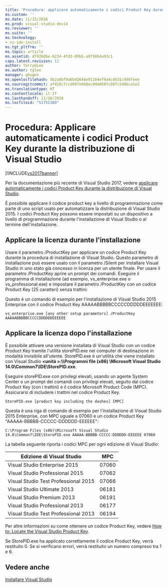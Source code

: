 ```yaml
---
title: 'Procedura: applicare automaticamente i codici Product Key durante la distribuzione di Visual Studio | Microsoft Docs'
ms.custom: ''
ms.date: 11/15/2016
ms.prod: visual-studio-dev14
ms.reviewer: ''
ms.suite: ''
ms.technology:
- vs-ide-install
ms.tgt_pltfrm: ''
ms.topic: article
ms.assetid: d79260be-6234-4fd3-89b5-a9756b4a93c1
caps.latest.revision: 11
author: TerryGLee
ms.author: tglee
manager: ghogen
ms.openlocfilehash: 5b2a8bf9a6bd2644e91104ef9a4cd631c490feee
ms.sourcegitcommit: af428c7ccd007e668ec0dd8697c88fc5d8bca1e2
ms.translationtype: HT
ms.contentlocale: it-IT
ms.lasthandoff: 11/16/2018
ms.locfileid: "51751389"
---
```

# <a name="how-to-automatically-apply-product-keys-when-deploying-visual-studio"></a>Procedura: Applicare automaticamente i codici Product Key durante la distribuzione di Visual Studio
[!INCLUDE[vs2017banner](../includes/vs2017banner.md)]

Per la documentazione più recente di Visual Studio 2017, vedere [applicare automaticamente i codici Product Key durante la distribuzione di Visual Studio](/visualstudio/install/automatically-apply-product-keys-when-deploying-visual-studio).

È possibile applicare il codice product key a livello di programmazione come parte di uno script usato per automatizzare la distribuzione di Visual Studio 2015. I codici Product Key possono essere impostati su un dispositivo a livello di programmazione durante l'installazione di Visual Studio o al termine dell'installazione.  
  
## <a name="apply-the-license-during-installation"></a>Applicare la licenza durante l'installazione  
 Usare il parametro /ProductKey per applicare un codice Product Key durante la procedura di installazione di Visual Studio. Questo parametro di installazione può essere usato con il parametro /Silent per installare Visual Studio in uno stato già concesso in licenza per un utente finale. Per usare il parametro /ProductKey aprire un prompt dei comandi. Eseguire il programma di installazione (ad esempio, vs_enterprise.exe o vs_professional.exe) e impostare il parametro /ProductKey con un codice Product Key (25 caratteri) senza trattini:  
  
 Questo è un comando di esempio per l'installazione di Visual Studio 2015 Enterprise con il codice Product Key AAAAABBBBBCCCCCDDDDDEEEEEEE:  
  
 `vs_enterprise.exe [any other setup parameters] /ProductKey AAAAABBBBBCCCCCDDDDDDEEEEEE`  
  
## <a name="apply-the-license-after-installation"></a>Applicare la licenza dopo l'installazione  
 È possibile attivare una versione installata di Visual Studio con un codice Product Key tramite l'utilità storePID.exe nei computer di destinazione in modalità invisibile all'utente. StorePID.exe è un'utilità che viene installato con Visual Studio  **\<unità >:\\\Programmi file (x86) \Microsoft Visual Studio 14.0\Common7\IDE\StorePID.exe**.  
  
 Eseguire storePID.exe con privilegi elevati, usando un agente System Center o un prompt dei comandi con privilegi elevati, seguito dal codice Product Key (con i trattini) e il codice Microsoft Product Code (MPC). Assicurarsi di includere i trattini nel codice Product Key.  
  
 `StorePID.exe [product key including the dashes] [MPC]`  
  
 Questa è una riga di comando di esempio per l'installazione di Visual Studio 2015 Enterprise, con MPC uguale a 07060 e un codice Product Key "AAAAA-BBBBB-CCCCC-DDDDDD-EEEEEE":  
  
 `C:\Program Files (x86)\Microsoft Visual Studio 14.0\Common7\IDE\StorePID.exe AAAAA-BBBBB-CCCCC-DDDDDD-EEEEEE 07060`  
  
 La tabella seguente riporta i codici MPC per ogni edizione di Visual Studio:  
  
|Edizione di Visual Studio|MPC|  
|---------------------------|---------|  
|Visual Studio Enterprise 2015|07060|  
|Visual Studio Professional 2015|07062|  
|Visual Studio Test Professional 2015|07066|  
|Visual Studio Ultimate 2013|06181|  
|Visual Studio Premium 2013|06191|  
|Visual Studio Professional 2013|06177|  
|Visual Studio Test Professional 2013|06194|  
  
 Per altre informazioni su come ottenere un codice Product Key, vedere [How to: Locate the Visual Studio Product Key](../install/how-to-locate-the-visual-studio-product-key.md).  
  
 Se StorePID.exe ha applicato correttamente il codice Product Key, verrà restituito 0. Se si verificano errori, verrà restituito un numero compreso tra 1 e 6.  
  
## <a name="see-also"></a>Vedere anche  
 [Installare Visual Studio](../install/install-visual-studio-2015.md)